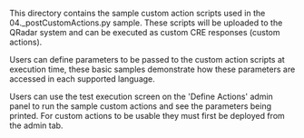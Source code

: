 This directory contains the sample custom action scripts used in the 04._postCustomActions.py sample.
These scripts will be uploaded to the QRadar system and can be executed as custom CRE responses (custom actions).

Users can define parameters to be passed to the custom action scripts at execution time, these basic samples
demonstrate how these parameters are accessed in each supported language.

Users can use the test execution screen on the 'Define Actions' admin panel to run the sample custom actions and see the 
parameters being printed. For custom actions to be usable they must first be deployed from the admin tab.